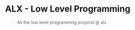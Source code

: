 <h1>ALX - Low Level Programming</h1>
<blockquote style]="border-left-color: blue;">
	All the low level programming projects @ alx
</blockquote>
